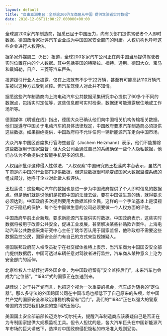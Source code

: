 ```yaml
---
layout: default
title: "自由亚洲电台：全球逾200汽车商屈从中国 提供驾驶者实时数据"
date: 2018-12-06T11:00:27.000000+00:00
---
```


全球逾200家汽车制造商，据悉已屈于中国压力，向有关部门提供驾驶者个人即时数据。德国政治家批评汽车企业成为中国国家安全部门的附庸。人权机构也呼吁这些企业进行人权评估。

据多家外媒周三（5日）报道，全球200多家汽车公司正在向中国当局提供驾驶者实时位置在内的个人数据。其中包括美国的特斯拉、福特、通用、德国大众、宝马和戴姆勒，日产、三菱等汽车巨头。

报道援引行业人士披露，仅在上海就有不少于22万辆，甚至有可能高达110万辆汽车被以这种方式受到监控。但汽车驾使人对此并不知情。

据悉这些汽车制造商向上海电动汽车公共数据采集研究中心提供了60多个不同的数据点，包括实时定位等，这些信息都可实时检索，数据还可能泄露居住地或工作场所等。

德国媒体《明镜在线》指出，德国大众已确认他们向中国相关机构传输相关数据。他们是遵守中国关于电动汽车的具体法律规定，中国政府要求汽车制造商必须提供这些数据。如果拒绝提供，中国政府将不允许任何一辆新能源汽车走向中国市场。

大众汽车中国区首席执行官海兹曼官（Jochem Heizmann）表示，他们不能排除这些数据用于国家监督；但大众公司会通过自己的系统确保一些个人隐私数据，他们亦认为不会提供比智能手机更多的信息。

人权组织批评这种侵入性做法，“人权观察”中国研究员王松莲向本台表示，虽然汽车商是向中国的行业部门提供数据，但这些数据很可能变成国家大数据监控系统的组成部分，她呼吁企业对此做人权评估。

王松莲说：这些电动汽车的数据也是进一步为中国政府提供了个人即时信息的数据点。但是他们就是说他们是按照中国的法律去做，要在中国做生意的话，就得要求必须达到。中国政府多次提到要用大数据监控全民，这样的一个手法基本上是漠视了对于隐私的保护，每个在中国做生意的公司必须要做一个人权方面的评估。

中国政府早前出台新规，要求新能源汽车提供实时数据。中国政府表示，这些实时数据将被用于改善公共安全，促进工业发展，甚至解决某些补贴欺诈案件。上海电动汽车公共数据采集研究中心主任丁晓华否认用于国家监督，他称政府不需要这些数据监控公民，国家安全部门有自己的方式来监视嫌疑人。

德国联邦政府前人权专员勒宁在社交媒体推特上表示，当汽车商为中国国安安全部门提供数据后，中国可透过车辆任意对驾驶者进行监控，汽车商从某种意义上沦为安全部门的延伸。

北京维权人士胡佳批评外国企业，为中国政府留有“安全监控后门”，未来汽车也会成为“定位器”，“1984”式的国家正在加速到来。

胡佳说：对于共产党而言，也把这个视为一次重要的机会，汽车成为随身的“定位器”。那么多守法的外国跨国公司在中国市场也都低下了自己原来的头颅，给中国共产党的国家安全和政治维稳机构留有“后门”。我们的“1984”正在以强大的警察帝国的方式把我们身边的空间挤压殆尽。

美国国土安全部前部长迈克尔•切尔托夫，提醒汽车制造商应该质疑自己是否正在为专制国家提供大规模监视工具。但令人担忧的是，各大汽车巨头在中国新能源汽车市场的巨大诱惑下，选择对中国政府侵犯隐私的市场准入规则妥协。

